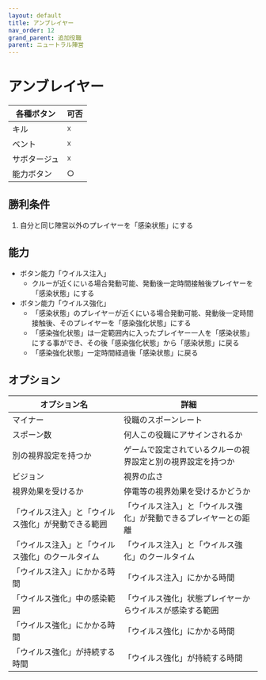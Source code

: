 ```yaml
---
layout: default
title: アンブレイヤー
nav_order: 12
grand_parent: 追加役職
parent: ニュートラル陣営
---
```


# アンブレイヤー

|  各種ボタン |  可否  |
| ---- | ---- |
|  キル  | ☓ |
|  ベント  | ☓ |
|  サボタージュ  | ☓ |
|  能力ボタン  | ○ |

## 勝利条件
1. 自分と同じ陣営以外のプレイヤーを「感染状態」にする

## 能力

- ボタン能力「ウイルス注入」
  - クルーが近くにいる場合発動可能、発動後一定時間接触後プレイヤーを「感染状態」にする
- ボタン能力「ウイルス強化」
  - 「感染状態」のプレイヤーが近くにいる場合発動可能、発動後一定時間接触後、そのプレイヤーを「感染強化状態」にする
  - 「感染強化状態」は一定範囲内に入ったプレイヤー一人を「感染状態」にする事ができ、その後「感染強化状態」から「感染状態」に戻る
  - 「感染強化状態」一定時間経過後「感染状態」に戻る　

## オプション

|  オプション名 |  詳細  |
| ---- | ---- |
|  マイナー  | 役職のスポーンレート |
|  スポーン数  | 何人この役職にアサインされるか |
|  別の視界設定を持つか  |  ゲームで設定されているクルーの視界設定と別の視界設定を持つか  |
|  ビジョン  |  視界の広さ  |
|  視界効果を受けるか  |  停電等の視界効果を受けるかどうか  |
|  「ウイルス注入」と「ウイルス強化」が発動できる範囲  |  「ウイルス注入」と「ウイルス強化」が発動できるプレイヤーとの距離  |
|  「ウイルス注入」と「ウイルス強化」のクールタイム  |  「ウイルス注入」と「ウイルス強化」のクールタイム  |
|  「ウイルス注入」にかかる時間  |  「ウイルス注入」にかかる時間  |
|  「ウイルス強化」中の感染範囲  |  「ウイルス強化」状態プレイヤーからウイルスが感染する範囲  |
|  「ウイルス強化」にかかる時間  |  「ウイルス強化」にかかる時間  |
|  「ウイルス強化」が持続する時間  |  「ウイルス強化」が持続する時間  |